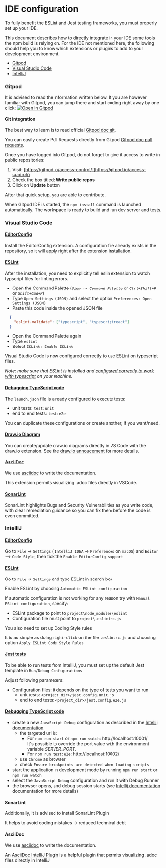 # IDE configuration

To fully benefit the ESLint and Jest testing frameworks, you must properly set up your IDE.

This document describes how to directly integrate in your IDE some tools the npm build is relying on. For the IDE not
mentioned here, the following should help you to know which extensions or plugins to add to your development environment. 

* [Gitpod](#Gitpod) 
* [Visual Studio Code](#visual-studio-code)
* [IntelliJ](#intellij)


### Gitpod

It is advised to read the information written below.
If you are however familiar with Gitpod, you can jump there and start coding right away by one click: [![Open in Gitpod](https://gitpod.io/button/open-in-gitpod.svg)](https://gitpod.io/#https://github.com/process-analytics/bpmn-visualization-js)

#### Git integration

The best way to learn is to read official [Gitpod doc git](https://www.gitpod.io/docs/git/).

You can easily create Pull Requests directly from Gitpod [Gitpod doc pull requests](https://www.gitpod.io/docs/pull-requests/).

Once you have logged into Gitpod, do not forget to give it access to write in public repositories:

1. Visit: [https://gitpod.io/access-control/](https://gitpod.io/access-control/)
2. Check the box titled: **Write public repos**
3. Click on **Update** button

After that quick setup, you are able to contribute.

When Gitpod IDE is started, the `npm install` command is launched automatically. The workspace is ready to build and run dev server and tests.


### Visual Studio Code

#### [EditorConfig](https://marketplace.visualstudio.com/items?itemName=EditorConfig.EditorConfig)

Install the EditorConfig extension. A configuration file already exists in the repository, so it will apply right after the extension installation.

#### [ESLint](https://marketplace.visualstudio.com/items?itemName=dbaeumer.vscode-eslint)

After the installation, you need to explicitly tell eslin extension to watch typscript files for linting errors.
  - Open the Command Palette (*`View -> Command Palette`* or *`Ctrl+Shift+P`* or *`Shift+Cmd+P`*)
  - Type `Open Settings (JSON)` and select the option `Preferences: Open Settings (JSON)`
  - Paste this code inside the opened JSON file

  ```JSON
    {
      "eslint.validate": ["typescript", "typescriptreact"]
    }
  ```
  - Open the Command Palette again
  - Type `eslint`
  - Select `ESLint: Enable ESLint`

Visual Studio Code is now configured correctly to use ESLint on typescript files.

*Note: make sure that ESLint is installed and [configured correctly to work with typescript](https://github.com/typescript-eslint/typescript-eslint/blob/master/docs/getting-started/linting/README.md) on your machine.*

#### [Debugging TypeScript code](https://code.visualstudio.com/docs/typescript/typescript-debugging)
The `launch.json` file is already configured to execute tests:
  - unit tests: `test:unit`
  - end to end tests: `test:e2e`
  
You can duplicate these configurations or create another, if you want/need.

#### [Draw.io Diagram](https://marketplace.visualstudio.com/items?itemName=hediet.vscode-drawio)

You can create/update draw.io diagrams directly in VS Code with the draw.io extension. See the [draw.io annoucement](https://www.diagrams.net/blog/embed-diagrams-vscode) for more details.

#### [AsciiDoc](https://marketplace.visualstudio.com/items?itemName=asciidoctor.asciidoctor-vscode)

We use [asciidoc](https://asciidoctor.org/docs/what-is-asciidoc/) to write the documentation.

This extension permits visualizing .adoc files directly in VSCode.

#### [SonarLint](https://marketplace.visualstudio.com/items?itemName=SonarSource.sonarlint-vscode)

SonarLint highlights Bugs and Security Vulnerabilities as you write code, with clear remediation guidance so you can fix them before the code is even committed.


### IntelliJ

#### [EditorConfig](https://www.jetbrains.com/help/idea/configuring-code-style.html#editorconfig)

Go to `File` -> `Settings` ( `IntelliJ IDEA` -> `Preferences` on `macOS`) and `Editor` --> `Code Style`, then tick the
`Enable EditorConfig support`


#### [ESLint](https://www.jetbrains.com/help/idea/eslint.html#)

Go to `File` -> `Settings` and type ESLint in search box

Enable ESLint by choosing `Automatic ESLint configuration`

If automatic configuration is not working for any reason try with `Manual ESLint configuration`, specify:
- ESLint package to point to `project\node_modules\eslint`
- Configuration file must point to `project\.eslintrc.js`

You also need to set up Coding Style rules

It is as simple as doing `right-click` on the file `.eslintrc.js` and choosing option `Apply ESLint Code Style Rules`

#### [Jest tests](https://www.jetbrains.com/help/idea/running-unit-tests-on-jest.html)

To be able to run tests from IntelliJ, you must set up the default Jest template in `Run/Debug Configurations`

Adjust following parameters:
- Configuration files: it depends on the type of tests you want to run 
  - unit tests: `<project_dir>/jest.config.unit.js`
  - end to end tests: `<project_dir>/jest.config.e2e.js`


#### [Debugging TypeScript code](https://www.jetbrains.com/help/idea/running-and-debugging-typescript.html#ws_ts_debug_client_side_on_external_dev_server)

- create a new `JavaScript Debug` configuration as described in the [Intellij documentation](https://www.jetbrains.com/help/idea/running-and-debugging-typescript.html#ws_ts_debug_client_side_on_external_dev_server)
  - the targeted url is: 
    - For `npm run start` or `npm run watch`: http://localhost:10001/ \
    It's possible to override the port value with the environment variable _SERVER_PORT_.
    - For `npm run test:e2e`: http://localhost:10002/
  - use `Chrome` as browser
  - check `Ensure breakpoints are detected when loading scripts`  
- start the application in development mode by running `npm run start` or `npm run watch`
- select the `JavaScript Debug` configuration and run it with Debug Runner
- the browser opens, and debug session starts (see [Intellij documentation](https://www.jetbrains.com/help/idea/running-and-debugging-typescript.html#ws_ts_debug_client_side_on_external_dev_server)
documentation for more details) 

#### SonarLint

Additionally, it is advised to install SonarLint Plugin

It helps to avoid coding mistakes -> reduced technical debt


#### AsciiDoc

We use [asciidoc](https://asciidoctor.org/docs/what-is-asciidoc/) to write the documentation.

An [AsciiDoc IntelliJ Plugin](https://plugins.jetbrains.com/plugin/7391-asciidoc) is a helpful plugin that permits visualizing .adoc files directly in IntelliJ
